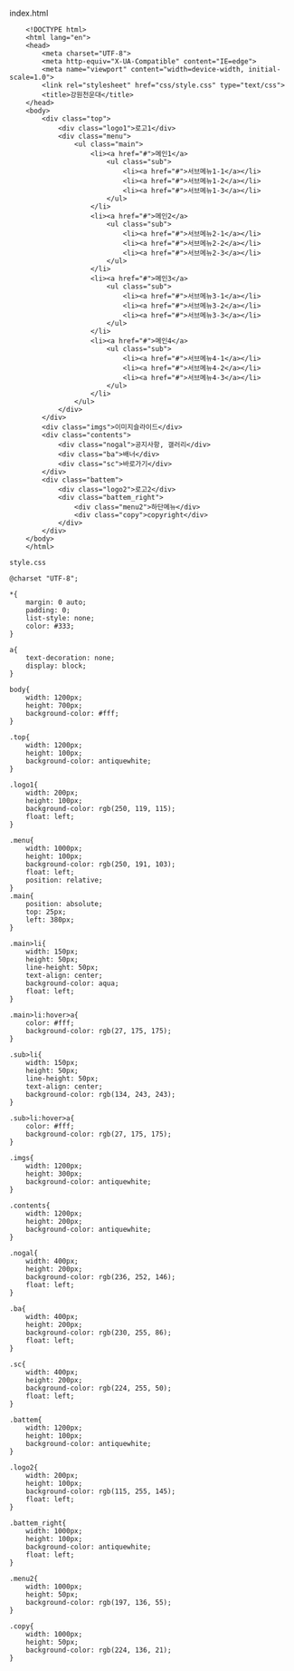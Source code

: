 index.html

        <!DOCTYPE html>
        <html lang="en">
        <head>
            <meta charset="UTF-8">
            <meta http-equiv="X-UA-Compatible" content="IE=edge">
            <meta name="viewport" content="width=device-width, initial-scale=1.0">
            <link rel="stylesheet" href="css/style.css" type="text/css">
            <title>강원천운대</title>
        </head>
        <body>
            <div class="top">
                <div class="logo1">로고1</div>
                <div class="menu">
                    <ul class="main">
                        <li><a href="#">메인1</a>
                            <ul class="sub">
                                <li><a href="#">서브메뉴1-1</a></li>
                                <li><a href="#">서브메뉴1-2</a></li>
                                <li><a href="#">서브메뉴1-3</a></li>
                            </ul>
                        </li>
                        <li><a href="#">메인2</a>
                            <ul class="sub">
                                <li><a href="#">서브메뉴2-1</a></li>
                                <li><a href="#">서브메뉴2-2</a></li>
                                <li><a href="#">서브메뉴2-3</a></li>
                            </ul>
                        </li>
                        <li><a href="#">메인3</a>
                            <ul class="sub">
                                <li><a href="#">서브메뉴3-1</a></li>
                                <li><a href="#">서브메뉴3-2</a></li>
                                <li><a href="#">서브메뉴3-3</a></li>
                            </ul>
                        </li>
                        <li><a href="#">메인4</a>
                            <ul class="sub">
                                <li><a href="#">서브메뉴4-1</a></li>
                                <li><a href="#">서브메뉴4-2</a></li>
                                <li><a href="#">서브메뉴4-3</a></li>
                            </ul>
                        </li>
                    </ul>
                </div>
            </div>    
            <div class="imgs">이미지슬라이드</div>
            <div class="contents">
                <div class="nogal">공지사항, 갤러리</div>
                <div class="ba">배너</div>
                <div class="sc">바로가기</div>
            </div>
            <div class="battem">
                <div class="logo2">로고2</div>
                <div class="battem_right">
                    <div class="menu2">하단메뉴</div>
                    <div class="copy">copyright</div>
                </div>
            </div>
        </body>
        </html>
    
    style.css
    
    @charset "UTF-8";
    
    *{
        margin: 0 auto;
        padding: 0;
        list-style: none;
        color: #333;
    }
    
    a{
        text-decoration: none;
        display: block;
    }
    
    body{
        width: 1200px;
        height: 700px;
        background-color: #fff;
    }
    
    .top{
        width: 1200px;
        height: 100px;
        background-color: antiquewhite;
    }
    
    .logo1{
        width: 200px;
        height: 100px;
        background-color: rgb(250, 119, 115);
        float: left;
    }
    
    .menu{
        width: 1000px;
        height: 100px;
        background-color: rgb(250, 191, 103);
        float: left;
        position: relative;
    }
    .main{
        position: absolute;
        top: 25px;
        left: 380px;
    }
    
    .main>li{
        width: 150px;
        height: 50px;
        line-height: 50px;
        text-align: center;
        background-color: aqua;
        float: left;
    }
    
    .main>li:hover>a{
        color: #fff;
        background-color: rgb(27, 175, 175);
    }
    
    .sub>li{
        width: 150px;
        height: 50px;
        line-height: 50px;
        text-align: center;
        background-color: rgb(134, 243, 243);
    }
    
    .sub>li:hover>a{
        color: #fff;
        background-color: rgb(27, 175, 175);
    }
    
    .imgs{
        width: 1200px;
        height: 300px;
        background-color: antiquewhite;
    }
    
    .contents{
        width: 1200px;
        height: 200px;
        background-color: antiquewhite;
    }
    
    .nogal{
        width: 400px;
        height: 200px;
        background-color: rgb(236, 252, 146);
        float: left;
    }
    
    .ba{
        width: 400px;
        height: 200px;
        background-color: rgb(230, 255, 86);
        float: left;
    }
    
    .sc{
        width: 400px;
        height: 200px;
        background-color: rgb(224, 255, 50);
        float: left;
    }
    
    .battem{
        width: 1200px;
        height: 100px;
        background-color: antiquewhite;
    }
    
    .logo2{
        width: 200px;
        height: 100px;
        background-color: rgb(115, 255, 145);
        float: left;
    }
    
    .battem_right{
        width: 1000px;
        height: 100px;
        background-color: antiquewhite;
        float: left;
    }
    
    .menu2{
        width: 1000px;
        height: 50px;
        background-color: rgb(197, 136, 55);
    }
    
    .copy{
        width: 1000px;
        height: 50px;
        background-color: rgb(224, 136, 21);
    }
